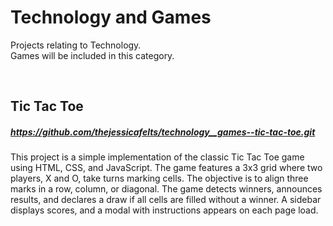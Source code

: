 # **Technology and Games**

Projects relating to Technology.<br/>
Games will be included in this category.

<br/>

## **Tic Tac Toe** <br/>
##### https://github.com/thejessicafelts/technology__games--tic-tac-toe.git <br/>
This project is a simple implementation of the classic Tic Tac Toe game using HTML, CSS, and JavaScript. The game features a 3x3 grid where two players, X and O, take turns marking cells. The objective is to align three marks in a row, column, or diagonal. The game detects winners, announces results, and declares a draw if all cells are filled without a winner. A sidebar displays scores, and a modal with instructions appears on each page load.
